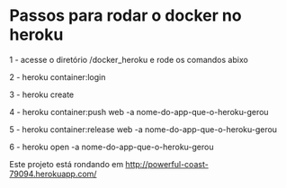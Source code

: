 # Passos para rodar o docker no heroku

1 - acesse o diretório /docker_heroku e rode os comandos abixo

2 - heroku container:login

3 - heroku create

4 - heroku container:push web -a nome-do-app-que-o-heroku-gerou

5 - heroku container:release web -a nome-do-app-que-o-heroku-gerou

6 - heroku open -a nome-do-app-que-o-heroku-gerou

Este projeto está rondando em http://powerful-coast-79094.herokuapp.com/
